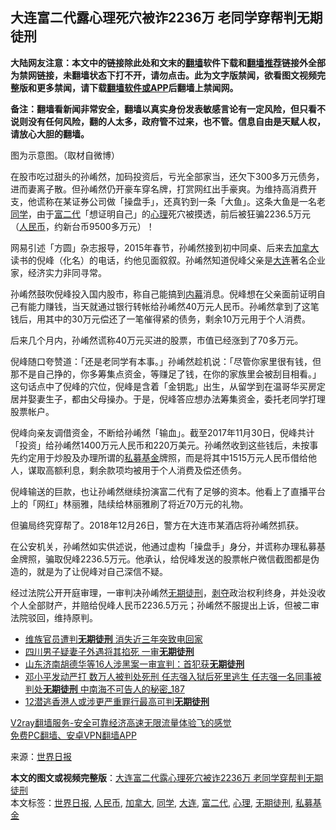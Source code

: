  <h2>大连富二代露心理死穴被诈2236万 老同学穿帮判无期徒刑</h2> <p class="notice"><b>大陆网友注意：本文中的链接除此处和文末的<a href="https://github.com/bannedbook/fanqiang" >翻墙</a>软件下载和<a href="https://github.com/killgcd/justmysocks/blob/master/README.md">翻墙推荐</a>链接外全部为禁网链接，未翻墙状态下打不开，请勿点击。此为文字版禁闻，欲看图文视频完整版和更多禁闻，请下载<a href="https://github.com/bannedbook/fanqiang">翻墙软件或APP</a>后翻墙上禁闻网。</p><p>备注：翻墙看新闻非常安全，翻墙以真实身份发表敏感言论有一定风险，但只看不说则没有任何风险，翻的人太多，政府管不过来，也不管。信息自由是天赋人权，请放心大胆的翻墙。</b></p>  <div class="entry"> <p id="conimg"></p> <p>图为示意图。（取材自微博）</p> <p>在股市吃过甜头的孙崤然，加码投资后，亏光全部家当，还欠下300多万元债务，进而妻离子散。但孙崤然仍开豪车穿名牌，打赏网红出手豪爽。为维持高消费开支，他谎称在某证券公司做「操盘手」，还真钓到一条「大鱼」。这条大鱼是一名老<a href="https://www.bannedbook.org/bnews/tag/%e5%90%8c%e5%ad%a6/" class="st_tag internal_tag" rel="tag" title="标签 同学 下的日志">同学</a>，由于<a href="https://www.bannedbook.org/bnews/tag/%e5%af%8c%e4%ba%8c%e4%bb%a3/" class="st_tag internal_tag" rel="tag" title="标签 富二代 下的日志">富二代</a>「想证明自己」的<a href="https://www.bannedbook.org/bnews/tag/%E5%BF%83%E7%90%86/" class="st_tag internal_tag" rel="tag" title="标签 心理 下的日志">心理</a>死穴被摸透，前后被狂骗2236.5万元（<a href="https://www.bannedbook.org/bnews/tag/%e4%ba%ba%e6%b0%91%e5%b8%81/" class="st_tag internal_tag" rel="tag" title="标签 人民币 下的日志">人民币</a>，约新台币9500多万元）！</p> <p>网易引述「方圆」杂志报导，2015年春节，孙崤然接到初中同桌、后来去<a href="https://www.bannedbook.org/bnews/tag/%e5%8a%a0%e6%8b%bf%e5%a4%a7/" class="st_tag internal_tag" rel="tag" title="标签 加拿大 下的日志">加拿大</a>读书的倪峰（化名）的电话，约他见面叙叙。孙崤然知道倪峰父亲是<a href="https://www.bannedbook.org/bnews/tag/%e5%a4%a7%e8%bf%9e/" class="st_tag internal_tag" rel="tag" title="标签 大连 下的日志">大连</a>著名企业家，经济实力非同寻常。</p>  <p>孙崤然鼓吹倪峰投入国内股市，称自己能搞到<span class='wp_keywordlink_affiliate'><a href="https://www.bannedbook.org/bnews/ccpdope/" title="中共高层内幕" target="_blank">内幕</a></span>消息。倪峰想在父亲面前证明自己有能力赚钱，当天就通过银行转帐给孙崤然40万元人民币。孙崤然拿到了这笔钱后，用其中的30万元偿还了一笔催得紧的债务，剩余10万元用于个人消费。</p> <p>后来几个月内，孙崤然谎称40万元买进的股票，市值已经涨到了70多万元。</p> <p>倪峰随口夸赞道：「还是老同学有本事。」孙崤然趁机说：「尽管你家里很有钱，但那不是自己挣的，你多筹集点资金，等赚足了钱，在你的家族里会被刮目相看。」这句话点中了倪峰的穴位，倪峰是含着「金钥匙」出生，从留学到在温哥华买房定居并娶妻生子，都由父母操办。于是，倪峰答应想办法筹集资金，委托老同学打理股票帐户。</p> <p>倪峰向亲友调借资金，不断给孙崤然「输血」。截至2017年11月30日，倪峰共计「投资」给孙崤然1400万元人民币和220万美元。孙崤然收到这些钱后，未按事先约定用于炒股及办理所谓的<a href="https://www.bannedbook.org/bnews/tag/%e7%a7%81%e5%8b%9f%e5%9f%ba%e9%87%91/" class="st_tag internal_tag" rel="tag" title="标签 私募基金 下的日志">私募基金</a>牌照，而是将其中1515万元人民币借给他人，谋取高额利息，剩余款项均被用于个人消费及偿还债务。</p>  <p>倪峰输送的巨款，也让孙崤然继续扮演富二代有了足够的资本。他看上了直播平台上的「网红」林丽雅，陆续给林丽雅刷了将近70万元的礼物。</p> <p>但骗局终究穿帮了。2018年12月26日，警方在大连市某酒店将孙崤然抓获。</p> <p>在公安机关，孙崤然如实供述说，他通过虚构「操盘手」身分，并谎称办理私募基金牌照，骗取倪峰2236.5万元。他承认，给倪峰发送的股票帐户微信截图都是伪造的，就是为了让倪峰对自己深信不疑。</p> <p>经过法院公开开庭审理，一审判决孙崤然<a href="https://www.bannedbook.org/bnews/tag/%E6%97%A0%E6%9C%9F%E5%BE%92%E5%88%91/" class="st_tag internal_tag" rel="tag" title="标签 无期徒刑 下的日志">无期徒刑</a>，<span class='wp_keywordlink'><a href="https://www.bannedbook.org/forum2/topic21.html" title="《剥夺》 黄建民 著" target="_blank">剥夺</a></span>政治权利终身，并处没收个人全部财产，并赔给倪峰人民币2236.5万元；孙崤然不服提出上诉，但被二审法院驳回，维持原判。</p>  <ul class='op-related-articles' title='相关阅读'> <li><a href='https://www.bannedbook.org/bnews/baitai/20201102/1424412.html' target='_blank'>维族官员遭判<b>无期徒刑</b> 消失近三年突致电回家</a></li> <li><a href='https://www.bannedbook.org/bnews/baitai/20201011/1411821.html' target='_blank'>四川男子疑妻子外遇将其掐死 一审<b>无期徒刑</b></a></li> <li><a href='https://www.bannedbook.org/bnews/baitai/20200926/1403440.html' target='_blank'>山东济南胡德华等16人涉黑案一审宣判：首犯获<b>无期徒刑</b></a></li> <li><a href='https://www.bannedbook.org/bnews/comments/20200925/1402947.html' target='_blank'>邓小平发动严打 数万人被判处死刑 任志强入狱后死里逃生 任志强一名同事被判处<b>无期徒刑</b> 中南海不可告人的秘密_187</a></li> <li><a href='https://www.bannedbook.org/bnews/baitai/20200907/1392495.html' target='_blank'>12潜逃香港人或涉更严重罪行最高可判<b>无期徒刑</b></a></li> </ul> <p class="texttj"> <a href="https://www.bannedbook.org/forum23/topic22702.html" target="_blank">V2ray翻墙服务-安全可靠经济高速无限流量体验飞的感觉</a><br/> <a href="https://github.com/bannedbook/fanqiang/wiki/%E7%A6%81%E9%97%BB%E7%BD%91%E5%AE%89%E5%8D%93%E7%BF%BB%E5%A2%99%E6%96%B0%E9%97%BBAPP" target="_blank">免费PC翻墙、安卓VPN翻墙APP</a></p><p> 来源：<a href="https://www.bannedbook.org/bnews/tag/%e4%b8%96%e7%95%8c%e6%97%a5%e6%8a%a5/" class="st_tag internal_tag" rel="tag" title="标签 世界日报 下的日志">世界日报</a> </p><a name='sharetosocial'></a>       <div><b>本文的图文或视频完整版</b>：<a href='https://www.bannedbook.org/bnews/cbnews/20201106/1426644.html'>大连富二代露心理死穴被诈2236万 老同学穿帮判无期徒刑</a></div>  </div><!--END ENTRY--> <div class="postfooter"> <div>本文标签：<a href="https://www.bannedbook.org/bnews/tag/%e4%b8%96%e7%95%8c%e6%97%a5%e6%8a%a5/" rel="tag">世界日报</a>, <a href="https://www.bannedbook.org/bnews/tag/%e4%ba%ba%e6%b0%91%e5%b8%81/" rel="tag">人民币</a>, <a href="https://www.bannedbook.org/bnews/tag/%e5%8a%a0%e6%8b%bf%e5%a4%a7/" rel="tag">加拿大</a>, <a href="https://www.bannedbook.org/bnews/tag/%e5%90%8c%e5%ad%a6/" rel="tag">同学</a>, <a href="https://www.bannedbook.org/bnews/tag/%e5%a4%a7%e8%bf%9e/" rel="tag">大连</a>, <a href="https://www.bannedbook.org/bnews/tag/%e5%af%8c%e4%ba%8c%e4%bb%a3/" rel="tag">富二代</a>, <a href="https://www.bannedbook.org/bnews/tag/%E5%BF%83%E7%90%86/" rel="tag">心理</a>, <a href="https://www.bannedbook.org/bnews/tag/%E6%97%A0%E6%9C%9F%E5%BE%92%E5%88%91/" rel="tag">无期徒刑</a>, <a href="https://www.bannedbook.org/bnews/tag/%e7%a7%81%e5%8b%9f%e5%9f%ba%e9%87%91/" rel="tag">私募基金</a></div>  </div><!--END POSTFOOTER--> 